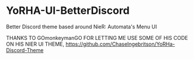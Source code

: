 # YoRHA-UI-BetterDiscord
Better Discord theme based around NieR: Automata's Menu UI

THANKS TO GOmonkeymanGO FOR LETTING ME USE SOME OF HIS CODE ON HIS NIER UI THEME, https://github.com/ChaseIngebritson/YoRHa-Discord-Theme
